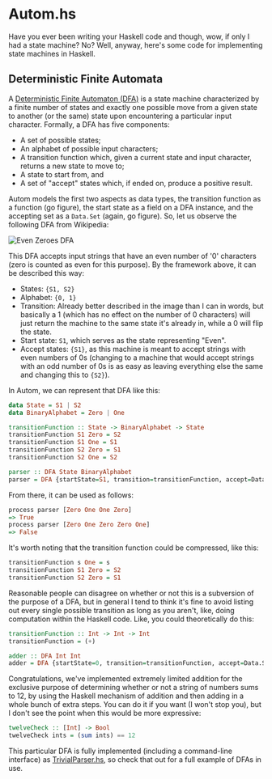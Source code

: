 # Autom.hs
Have you ever been writing your Haskell code and though, wow, if only I had a state machine? No? Well, anyway, here's some code for implementing state machines in Haskell.

## Deterministic Finite Automata
A [Deterministic Finite Automaton (DFA)](https://en.wikipedia.org/wiki/DFSA) is a state machine characterized by a finite number of states and exactly one possible move from a given state to another (or the same) state upon encountering a particular input character. Formally, a DFA has five components:

- A set of possible states;
- An alphabet of possible input characters;
- A transition function which, given a current state and input character, returns a new state to move to;
- A state to start from, and
- A set of "accept" states which, if ended on, produce a positive result.

Autom models the first two aspects as data types, the transition function as a function (go figure), the start state as a field on a DFA instance, and the accepting set as a `Data.Set` (again, go figure). So, let us observe the following DFA from Wikipedia:

![Even Zeroes DFA](https://upload.wikimedia.org/wikipedia/commons/9/9d/DFAexample.svg)

This DFA accepts input strings that have an even number of '0' characters (zero is counted as even for this purpose). By the framework above, it can be described this way:

- States: `{S1, S2}`
- Alphabet: `{0, 1}`
- Transition: Already better described in the image than I can in words, but basically a 1 (which has no effect on the number of 0 characters) will just return the machine to the same state it's already in, while a 0 will flip the state.
- Start state: `S1`, which serves as the state representing "Even".
- Accept states: `{S1}`, as this machine is meant to accept strings with even numbers of 0s (changing to a machine that would accept strings with an odd number of 0s is as easy as leaving everything else the same and changing this to `{S2}`).

In Autom, we can represent that DFA like this:
```haskell
data State = S1 | S2
data BinaryAlphabet = Zero | One

transitionFunction :: State -> BinaryAlphabet -> State
transitionFunction S1 Zero = S2
transitionFunction S1 One = S1
transitionFunction S2 Zero = S1
transitionFunction S2 One = S2

parser :: DFA State BinaryAlphabet
parser = DFA {startState=S1, transition=transitionFunction, accept=Data.Set.singleton S1}
```

From there, it can be used as follows:
```haskell
process parser [Zero One One Zero]
=> True
process parser [Zero One Zero Zero One]
=> False
```

It's worth noting that the transition function could be compressed, like this:
```haskell
transitionFunction s One = s
transitionFunction S1 Zero = S2
transitionFunction S2 Zero = S1
```

Reasonable people can disagree on whether or not this is a subversion of the purpose of a DFA, but in general I tend to think it's fine to avoid listing out every single possible transition as long as you aren't, like, doing computation within the Haskell code. Like, you could theoretically do this:
```haskell
transitionFunction :: Int -> Int -> Int
transitionFunction = (+)

adder :: DFA Int Int
adder = DFA {startState=0, transition=transitionFunction, accept=Data.Set.singleton 12}
```

Congratulations, we've implemented extremely limited addition for the exclusive purpose of determining whether or not a string of numbers sums to 12, by using the Haskell mechanism of addition and then adding in a whole bunch of extra steps. You can do it if you want (I won't stop you), but I don't see the point when this would be more expressive:
```haskell
twelveCheck :: [Int] -> Bool
twelveCheck ints = (sum ints) == 12
```

This particular DFA is fully implemented (including a command-line interface) as [TrivialParser.hs](TrivialParser.hs), so check that out for a full example of DFAs in use.
